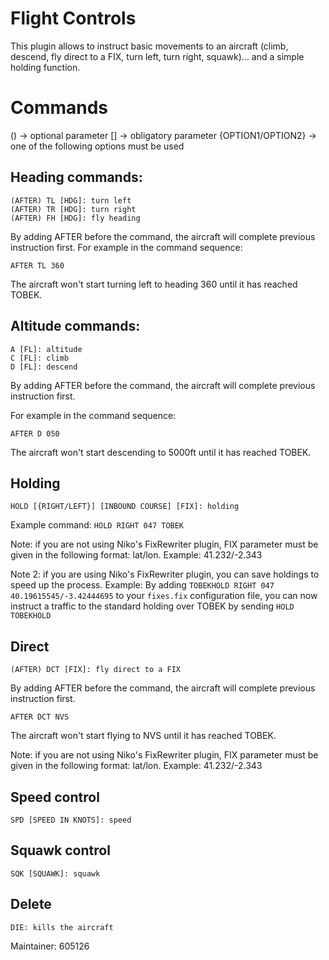 # Flight Controls

This plugin allows to instruct basic movements to an aircraft (climb, descend, fly direct to a FIX, turn left, turn right, squawk)... and a simple holding function.

# Commands
() -> optional parameter
[] -> obligatory parameter
{OPTION1/OPTION2} -> one of the following options must be used

## Heading commands:
```
(AFTER) TL [HDG]: turn left
(AFTER) TR [HDG]: turn right
(AFTER) FH [HDG]: fly heading
```
By adding AFTER before the command, the aircraft will complete previous instruction first.
For example in the command sequence:
```DCT TOBEK
AFTER TL 360
```
The aircraft won't start turning left to heading 360 until it has reached TOBEK.

## Altitude commands:
```
A [FL]: altitude
C [FL]: climb
D [FL]: descend
```
By adding AFTER before the command, the aircraft will complete previous instruction first.

For example in the command sequence:
```DCT TOBEK
AFTER D 050
```
The aircraft won't start descending to 5000ft until it has reached TOBEK.

## Holding
```
HOLD [{RIGHT/LEFT}] [INBOUND COURSE] [FIX]: holding
```
Example command: `HOLD RIGHT 047 TOBEK`

Note: if you are not using Niko's FixRewriter plugin, FIX parameter must be given in the following format: lat/lon. Example: 41.232/-2.343

Note 2: if you are using Niko's FixRewriter plugin, you can save holdings to speed up the process. Example:
By adding `TOBEKHOLD RIGHT 047 40.19615545/-3.42444695` to your `fixes.fix` configuration file, you can now instruct a traffic to the standard holding over TOBEK by sending `HOLD TOBEKHOLD`

## Direct
```
(AFTER) DCT [FIX]: fly direct to a FIX
```

By adding AFTER before the command, the aircraft will complete previous instruction first.
```DCT TOBEK
AFTER DCT NVS
```
The aircraft won't start flying to NVS until it has reached TOBEK.

Note: if you are not using Niko's FixRewriter plugin, FIX parameter must be given in the following format: lat/lon. Example: 41.232/-2.343

## Speed control
```
SPD [SPEED IN KNOTS]: speed
```

## Squawk control
```
SQK [SQUAWK]: squawk
```

## Delete
```
DIE: kills the aircraft
```

Maintainer: 605126